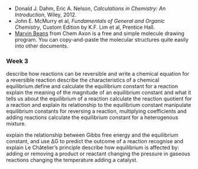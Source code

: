 - Donald J. Dahm, Eric A. Nelson, _Calculations in Chemistry: An Introduction_, Wiley, 2012.
- John E. McMurry et al, _Fundamentals of General and Organic Chemistry_, Custom Edition by K.F. Lim et al, Prentice Hall.
- [Marvin Beans](https://chemaxon.com/products/marvin) from Chem Axon is a free and simple molecule drawing program. You can copy-and-paste the molecular structures quite easily into other documents.



### Week 3
describe how reactions can be reversible and write a chemical equation for a reversible reaction
describe the characteristics of a chemical equilibrium.define and calculate the equilibrium constant for a reaction
explain the meaning of the magnitude of an equilibrium constant and what it tells us about the equilibrium of a reaction
calculate the reaction quotient for a reaction and explain its relationship to the equilibrium constant
manipulate equilibrium constants for reversing a reaction, multiplying coefficients and adding reactions
calculate the equilibrium constant for a heterogenous mixture.

explain the relationship between Gibbs free energy and the equilibrium constant, and use ΔG to predict the outcome of a reaction
recognise and explain Le Châtelier’s principle
describe how equilibrium is affected by:
	adding or removing a product or reactant
	changing the pressure in gaseous reactions
	changing the temperature
	adding a catalyst.